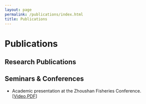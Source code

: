 ```yaml
---
layout: page
permalink: /publications/index.html
title: Publications
---
```


# Publications

[//]: # (continuing...)

[//]: # ()
## Research Publications  

[//]: # ()
[//]: # ()
[//]: # (- [Industrial Inspection System based on Intelligent IoT and Bionic Quadruped Robot]&#40;https://caihanlin.com/mypaper/thesis/IP-thesis.pdf&#41;)

[//]: # ()
[//]: # (<br>**Hanlin Cai** &#40;Advisor: Zhezhuang Xu&#41;)

[//]: # ()
[//]: # (<br>Industrial Placement Thesis in Huading Tech and IACTIP Lab)

[//]: # ()
[//]: # (<br>)


[//]: # (## Journal Paper)

[//]: # ()
[//]: # (- [Deep Residual Neural Network for Efficient Traffic Sign Detection]&#40;https://caihanlin.com/mypaper/202302ICAROB.pdf&#41;)

[//]: # (<br>**Hanlin Cai**, Zheng Li, Jiaqi Hu, Wei Hong Lim, Sew Sun Tiang, Mastaneh Mokayef, Chin Hong Wong)

[//]: # (<br>28th International Conference on Artificial Life and Robotics<br>Beppu, Japan. February, 2023. [Slides]&#40;https://caihanlin.com/mypaper/slides/2023-ICAROB-Pre.pdf&#41;.)

[//]: # ()
[//]: # (- [An IoT Garbage Monitoring System for Effective Garbage Management]&#40;https://caihanlin.com/mypaper/202208cenim.pdf&#41;)

[//]: # (<br>**Hanlin Cai**, Jiaqi Hu, Zheng Li, Wei Hong Lim, Mastaneh Mokayef, Chin Hong Wong<br>4th International Conference on Computer Engineering, Network and Intelligent Multimedia)

[//]: # (<br>Surabaya, Indonesia. November, 2022.)

[//]: # (-<br>)

[//]: # ()
[//]: # (---)

[//]: # ()
## Seminars & Conferences


- Academic presentation at the Zhoushan Fisheries Conference.[[Video](https://www.bilibili.com/video/BV1DN411v7U4/?spm_id_from=444.41.list.card_archive.click&vd_source=a4fe546e92107179c3044d619f1cebfa),[PDF](https://blog.luofu.monster/file/孟凡祎krillGAN.pdf)]


<br>


